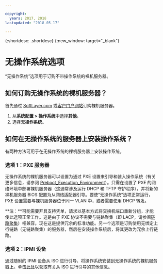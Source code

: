 ```yaml
---

copyright:
  years: 2017, 2018
lastupdated: "2018-05-17"

---
```


{:shortdesc: .shortdesc}
{:new_window: target="_blank"}

# 无操作系统选项

“无操作系统”选项用于订购不带操作系统的裸机服务器。

## 如何订购无操作系统的裸机服务器？

首先通过 [SoftLayer.com](https://www.softlayer.com) 或[客户门户网站](https://control.softlayer.com)订购裸机服务器。

1. 从**系统配置 > 操作系统**中选择**其他**。
2. 选择**无操作系统**。

## 如何在无操作系统的服务器上安装操作系统？

有两种方法可用于在无操作系统的裸机服务器上安装操作系统。

### 选项 1：PXE 服务器

无操作系统的裸机服务器可以设置为通过 PXE 设置来引导和装入操作系统（有关更多信息，请参阅 [Preboot_Execution_Environment](http://en.wikipedia.org/wiki/Preboot_Execution_Environment)）。只需在设置了 PXE 的网络环境中部署裸机服务器（这通常涉及运行 DHCP 和 TFTP 守护程序），并将新的裸机服务器 BIOS 配置为从网络适配器引导。要使“无操作系统”选项正常运行，PXE 设置需要与裸机服务器位于同一 VLAN 中，或者需要使用 DHCP 转发。

**注：**可能需要开具支持凭单，请求以基本方式将交换机端口重新分组，才能使此选项正常工作。这是由于 PXE 协议不需要与链路聚集（即 LACP，请参阅[链路聚集](http://en.wikipedia.org/wiki/Link_aggregation)）相兼容，现在这是提供冗余的标准功能。另一个选项是订购使用无绑定上行链路（无链路聚集）的服务器，然后在安装操作系统后，将其更改为冗余上行链路。

### 选项 2：IPMI 设备

通过随附的 IPMI 设备从 ISO 进行引导，将操作系统安装到无操作系统的裸机服务器上。单击[此处](mount-iso-bare-metal-server.html)以获取有关从 ISO 进行引导的其他信息。
